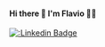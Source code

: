 #### Hi there 👋 I'm Flavio 👨‍💻
[![:Linkedin Badge](https://img.shields.io/badge/LinkedIn-0077B5?style=for-the-badge&logo=linkedin&logoColor=white=&link=https://www.linkedin.com/in/flavioapereira/)](https://www.linkedin.com/in/flavioapereira/)








<!--
**flavioalessandropereira/flavioalessandropereira** is a ✨ _special_ ✨ repository because its `README.md` (this file) appears on your GitHub profile.

Here are some ideas to get you started:

- 🔭 I’m currently working on ...
- 🌱 I’m currently learning ...
- 👯 I’m looking to collaborate on ...
- 🤔 I’m looking for help with ...
- 💬 Ask me about ...
- 📫 How to reach me: ...
- 😄 Pronouns: ...
- ⚡ Fun fact: ...
-->
<!--stackedit_data:
eyJoaXN0b3J5IjpbLTE1ODMwNjM4LDE5NjgxNTI2NTUsLTcwOD
IxMjIwLDExOTQ3ODA2NzEsLTE1NjExOTA1NzcsLTE2MzYyNzM3
NTEsLTExNzIxMjU1MDUsLTQzNzkxNjU4NSwxOTMwNjM0MzU1LC
0xNDE2ODcwNjM4LDg4NzE2NzM2NCwtNTc0Njg5ODA4LC0xODI2
NTU3ODk3XX0=
-->